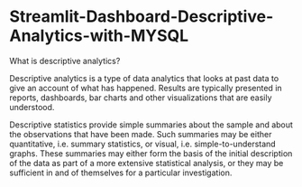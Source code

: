 # Streamlit-Dashboard-Descriptive-Analytics-with-MYSQL

What is descriptive analytics?

Descriptive analytics is a type of data analytics that looks at past data to give an account of what has happened. Results are typically presented in reports, dashboards, bar charts and other visualizations that are easily understood.

Descriptive statistics provide simple summaries about the sample and about the observations that have been made. Such summaries may be either quantitative, i.e. summary statistics, or visual, i.e. simple-to-understand graphs. These summaries may either form the basis of the initial description of the data as part of a more extensive statistical analysis, or they may be sufficient in and of themselves for a particular investigation.
